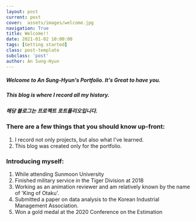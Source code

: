 ```yaml
---
layout: post
current: post
cover:  assets/images/welcome.jpg
navigation: True
title: Welcome!!
date: 2021-01-02 10:00:00
tags: [Getting started]
class: post-template
subclass: 'post'
author: An Sung-Hyun
---
```


##### Welcome to An Sung-Hyun's Portfolio. It's Great to have you.
##### This blog is where I record all my history.
##### 해당 블로그는 프로젝트 포트폴리오입니다.

### There are a few things that you should know up-front:
1. I record not only projects, but also what I've learned.
2. This blog was created only for the portfolio.

### Introducing myself:
1. While attending Sunmoon University
2. Finished military service in the Tiger Division at 2018
3. Working as an animation reviewer and am relatively known by the name of 'King of Otaku'.
4. Submitted a paper on data analysis to the Korean Industrial Management Association.
5. Won a gold medal at the 2020 Conference on the Estimation
